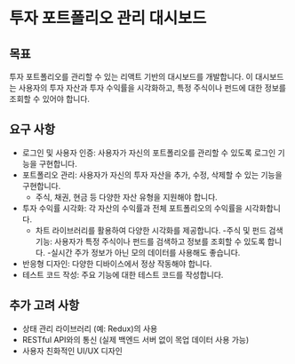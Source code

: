 # 투자 포트폴리오 관리 대시보드

## 목표
투자 포트폴리오를 관리할 수 있는 리액트 기반의 대시보드를 개발합니다. 이 대시보드는 사용자의 투자 자산과 투자 수익률을 시각화하고, 특정 주식이나 펀드에 대한 정보를 조회할 수 있어야 합니다.

## 요구 사항
- 로그인 및 사용자 인증: 사용자가 자신의 포트폴리오를 관리할 수 있도록 로그인 기능을 구현합니다.
- 포트폴리오 관리: 사용자가 자신의 투자 자산을 추가, 수정, 삭제할 수 있는 기능을 구현합니다.
  - 주식, 채권, 현금 등 다양한 자산 유형을 지원해야 합니다.
- 투자 수익률 시각화: 각 자산의 수익률과 전체 포트폴리오의 수익률을 시각화합니다.
  - 차트 라이브러리를 활용하여 다양한 시각화를 제공합니다.
  -주식 및 펀드 검색 기능: 사용자가 특정 주식이나 펀드를 검색하고 정보를 조회할 수 있도록 합니다.
  -실시간 주가 정보가 아닌 모의 데이터를 사용해도 좋습니다.
- 반응형 디자인: 다양한 디바이스에서 정상 작동해야 합니다.
- 테스트 코드 작성: 주요 기능에 대한 테스트 코드를 작성합니다.

## 추가 고려 사항
- 상태 관리 라이브러리 (예: Redux)의 사용
- RESTful API와의 통신 (실제 백엔드 서버 없이 목업 데이터 사용 가능)
- 사용자 친화적인 UI/UX 디자인
